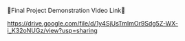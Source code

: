 🏮Final Project Demonstration Video Link🏮

https://drive.google.com/file/d/1y4SjUsTmImOr9Sdg5Z-WX-i_K32oNUGz/view?usp=sharing
